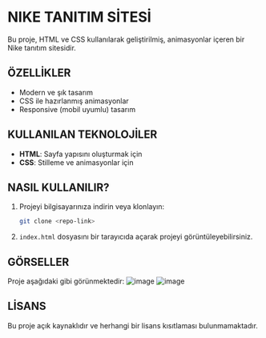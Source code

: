 # NIKE TANITIM SİTESİ

Bu proje, HTML ve CSS kullanılarak geliştirilmiş, animasyonlar içeren bir Nike tanıtım sitesidir.

## ÖZELLİKLER
- Modern ve şık tasarım
- CSS ile hazırlanmış animasyonlar
- Responsive (mobil uyumlu) tasarım

## KULLANILAN TEKNOLOJİLER
- **HTML**: Sayfa yapısını oluşturmak için
- **CSS**: Stilleme ve animasyonlar için

## NASIL KULLANILIR?
1. Projeyi bilgisayarınıza indirin veya klonlayın:
   ```sh
   git clone <repo-link>
   ```
2. `index.html` dosyasını bir tarayıcıda açarak projeyi görüntüleyebilirsiniz.

## GÖRSELLER
Proje aşağıdaki gibi görünmektedir:
![image](https://github.com/user-attachments/assets/40785b34-7f22-4698-9ddd-f61f80c492cd)
![image](https://github.com/user-attachments/assets/5adca3b1-fc49-4fc8-bc44-8691227280b0)

## LİSANS
Bu proje açık kaynaklıdır ve herhangi bir lisans kısıtlaması bulunmamaktadır.

